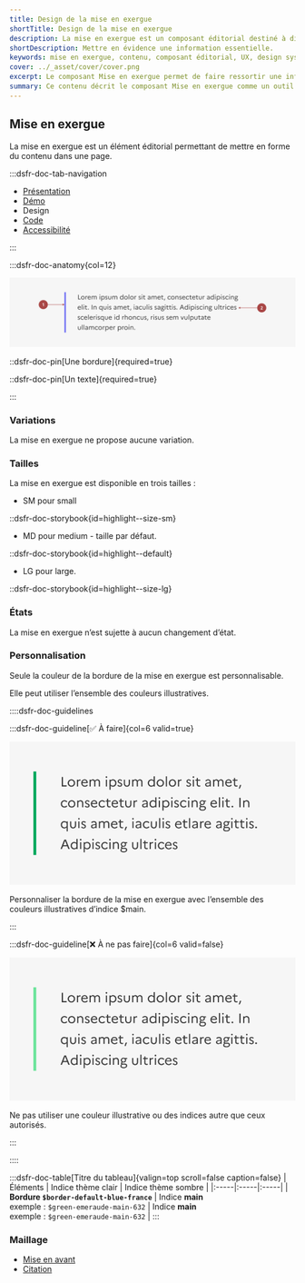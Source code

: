 ```yaml
---
title: Design de la mise en exergue
shortTitle: Design de la mise en exergue
description: La mise en exergue est un composant éditorial destiné à distinguer une information importante au sein du contenu principal d’une page.
shortDescription: Mettre en évidence une information essentielle.
keywords: mise en exergue, contenu, composant éditorial, UX, design system, accessibilité, information, page, interface, valorisation
cover: ../_asset/cover/cover.png
excerpt: Le composant Mise en exergue permet de faire ressortir une information capitale intégrée dans le contenu principal, tout en respectant les principes de lisibilité et de hiérarchisation.
summary: Ce contenu décrit le composant Mise en exergue comme un outil d’identification rapide d’informations clés au sein d’un texte. Il précise ses usages, le distingue de la mise en avant, et détaille les bonnes pratiques de mise en forme pour assurer sa visibilité. L’alignement, la position dans la page et la nature du contenu sont essentiels à son efficacité. Ce guide est destiné aux créateurs de contenu et designers cherchant à hiérarchiser l’information de manière claire et accessible.
---
```


## Mise en exergue

La mise en exergue est un élément éditorial permettant de mettre en forme du contenu dans une page.

:::dsfr-doc-tab-navigation

- [Présentation](../index.md)
- [Démo](../demo/index.md)
- Design
- [Code](../code/index.md)
- [Accessibilité](../accessibility/index.md)

:::

:::dsfr-doc-anatomy{col=12}

![Anatomie de la mise en exergue](../_asset/anatomy/anatomy-1.png)

::dsfr-doc-pin[Une bordure]{required=true}

::dsfr-doc-pin[Un texte]{required=true}

:::

### Variations

La mise en exergue ne propose aucune variation.

### Tailles

La mise en exergue est disponible en trois tailles :

- SM pour small

::dsfr-doc-storybook{id=highlight--size-sm}

- MD pour medium - taille par défaut.

::dsfr-doc-storybook{id=highlight--default}

- LG pour large.

::dsfr-doc-storybook{id=highlight--size-lg}

### États

La mise en exergue n’est sujette à aucun changement d’état.

### Personnalisation

Seule la couleur de la bordure de la mise en exergue est personnalisable.

Elle peut utiliser l’ensemble des couleurs illustratives.

::::dsfr-doc-guidelines

:::dsfr-doc-guideline[✅ À faire]{col=6 valid=true}

![À faire](../_asset/custom/do-1.png)

Personnaliser la bordure de la mise en exergue avec l’ensemble des couleurs illustratives d’indice $main.

:::

:::dsfr-doc-guideline[❌ À ne pas faire]{col=6 valid=false}

![À ne pas faire](../_asset/custom/dont-1.png)

Ne pas utiliser une couleur illustrative ou des indices autre que ceux autorisés.

:::

::::

:::dsfr-doc-table[Titre du tableau]{valign=top scroll=false caption=false}
|  Éléments | Indice thème clair | Indice thème sombre |
|:-----|:-----|:-----|
| **Bordure `$border-default-blue-france`** | Indice **main**<br> exemple : `$green-emeraude-main-632` | Indice **main**<br> exemple : `$green-emeraude-main-632` |
:::

### Maillage

- [Mise en avant](../../../../callout/_part/doc/index.md)
- [Citation](../../../../quote/_part/doc/index.md)
